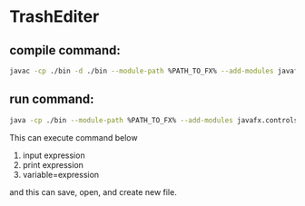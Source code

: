 # TrashEditer
 
## compile command:
```bash
javac -cp ./bin -d ./bin --module-path %PATH_TO_FX% --add-modules javafx.controls src/*.java src/ui/*.java src/interpreter/*.java
```

## run command:
```bash
java -cp ./bin --module-path %PATH_TO_FX% --add-modules javafx.controls Main
```

This can execute command below
1. input expression
2. print expression
3. variable=expression

and this can save, open, and create new file.